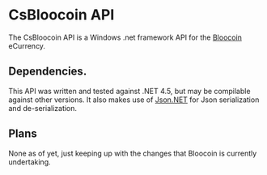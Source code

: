 CsBloocoin API
==============
The CsBloocoin API is a Windows .net framework API for the [Bloocoin](http://bloocoin.org/) eCurrency.

Dependencies.
-------------
This API was written and tested against .NET 4.5, but may be compilable against other versions. It also makes use of [Json.NET](http://json.codeplex.com/) for Json serialization and de-serialization.

Plans
-----
None as of yet, just keeping up with the changes that Bloocoin is currently undertaking.